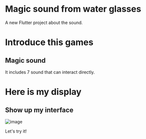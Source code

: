 # Magic sound from water glasses

A new Flutter project about the sound.

# Introduce this games
  ## Magic sound 
  It includes 7 sound that can interact directly.
# Here is my display
  ## Show up my interface
  ![image](https://github.com/NeoJL13/Flutter/assets/121484753/402a61dd-0440-4f99-935c-d9f4f8096624.png)



  Let's try it!

